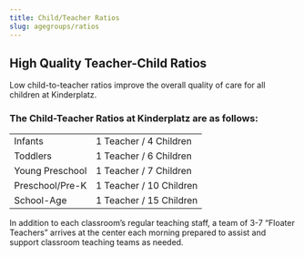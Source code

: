 ```yaml
---
title: Child/Teacher Ratios
slug: agegroups/ratios
---
```

## High Quality Teacher-Child Ratios

Low child-to-teacher ratios improve the overall quality of care for all children at Kinderplatz.

### The Child-Teacher Ratios at Kinderplatz are as follows:

|                 |                         |
| --------------- | ----------------------- |
| Infants         | 1 Teacher / 4 Children  |
| Toddlers        | 1 Teacher / 6 Children  |
| Young Preschool | 1 Teacher / 7 Children  |
| Preschool/Pre-K | 1 Teacher / 10 Children |
| School-Age      | 1 Teacher / 15 Children |

In addition to each classroom’s regular teaching staff, a team of 3-7 “Floater Teachers” arrives at the center each morning prepared to assist and support classroom teaching teams as needed.